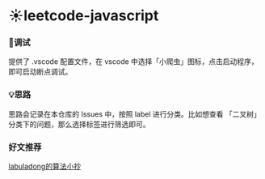 # ☀️leetcode-javascript

### 📢调试

提供了 .vscode 配置文件，在 vscode 中选择「小爬虫」图标，点击启动程序，即可启动断点调试。


### 💡思路

思路会记录在本仓库的 Issues 中，按照 label 进行分类。比如想查看 「二叉树」 分类下的问题，那么选择标签进行筛选即可。

### 好文推荐

[labuladong的算法小抄](https://labuladong.gitbook.io/algo/)
